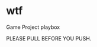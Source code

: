 # wtf
<p>Game Project playbox</p>

<p>PLEASE PULL BEFORE YOU PUSH.</p?
Be mindful of importing assets as it may create a GUID conflict.
I am not experienced enough to know how to avoid this. version control
feature on Unity is porbably the answer... 